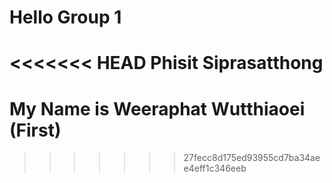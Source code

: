 # Hello Group 1
<<<<<<< HEAD
Phisit Siprasatthong
=======
# My Name is Weeraphat Wutthiaoei (First)
>>>>>>> 27fecc8d175ed93955cd7ba34aee4eff1c346eeb
